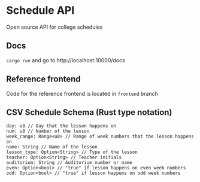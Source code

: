 # Schedule API
Open source API for college schedules

## Docs
`cargo run` and go to http://localhost:10000/docs

## Reference frontend
Code for the reference frontend is located in `frontend` branch

## CSV Schedule Schema (Rust type notation)
```
day: u8 // Day that the lesson happens on
num: u8 // Number of the lesson
week_range: Range<u8> // Range of week numbers that the lesson happens on
name: String // Name of the lesson
lesson_type: Option<String> // Type of the lesson
teacher: Option<String> // Teacher initials
auditorium: String // Auditorium number or name
even: Option<bool> // "true" if lesson happens on even week numbers
odd: Option<bool> // "true" if lesson happens on odd week numbers
```
